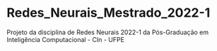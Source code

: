 # Redes_Neurais_Mestrado_2022-1
Projeto da disciplina de Redes Neurais 2022-1 da Pós-Graduação em Inteligência Computacional - CIn - UFPE
